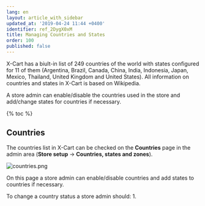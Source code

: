 ```yaml
---
lang: en
layout: article_with_sidebar
updated_at: '2019-04-24 11:44 +0400'
identifier: ref_2DygX0xM
title: Managing Countries and States
order: 100
published: false
---
```

X-Cart has a biult-in list of 249 countries of the world with states configured for 11 of them (Argentina, Brazil, Canada, China, India, Indonesia, Japan, Mexico, Thailand, United Kingdom and United States). All information on countries and states in X-Cart is based on Wikipedia.

A store admin can enable/disable the countries used in the store and add/change states for countries if necessary.

{% toc %}

## Countries

The countries list in X-Cart can be checked on the **Countries** page in the admin area (**Store setup** -> **Countries, states and zones**).

![countries.png]({{site.baseurl}}/attachments/ref_2DygX0xM/countries.png)

On this page a store admin can enable/disable countries and add states to countries if necessary.

To change a country status a store admin should:
1. 